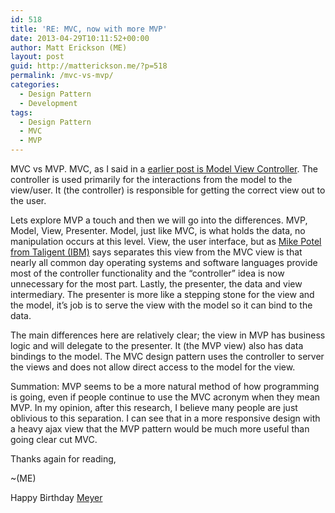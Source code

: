 ```yaml
---
id: 518
title: 'RE: MVC, now with more MVP'
date: 2013-04-29T10:11:52+00:00
author: Matt Erickson (ME)
layout: post
guid: http://matterickson.me/?p=518
permalink: /mvc-vs-mvp/
categories:
  - Design Pattern
  - Development
tags:
  - Design Pattern
  - MVC
  - MVP
---
```

MVC vs MVP. MVC, as I said in a <a href="http://matterickson.me/mvc-knowing-it-using-it/" title="MVC. Knowing it, using it." target="_blank">earlier post is Model View Controller</a>. The controller is used primarily for the interactions from the model to the view/user. It (the controller) is responsible for getting the correct view out to the user.   

  
Lets explore MVP a touch and then we will go into the differences. MVP, Model, View, Presenter. Model, just like MVC, is what holds the data, no manipulation occurs at this level. View, the user interface, but as <a href="http://www.codeproject.com/Articles/42830/Model-View-Controller-Model-View-Presenter-and-Mod" title="Mike Potel Site" target="_blank">Mike Potel from Taligent (IBM)</a> says separates this view from the MVC view is that nearly all common day operating systems and software languages provide most of the controller functionality and the &#8220;controller&#8221; idea is now unnecessary for the most part. Lastly, the presenter, the data and view intermediary. The presenter is more like a stepping stone for the view and the model, it&#8217;s job is to serve the view with the model so it can bind to the data.   

  
The main differences here are relatively clear; the view in MVP has business logic and will delegate to the presenter. It (the MVP view) also has data bindings to the model. The MVC design pattern uses the controller to server the views and does not allow direct access to the model for the view.   

  
Summation: MVP seems to be a more natural method of how programming is going, even if people continue to use the MVC acronym when they mean MVP. In my opinion, after this research, I believe many people are just oblivious to this separation. I can see that in a more responsive design with a heavy ajax view that the MVP pattern would be much more useful than going clear cut MVC.   

  
Thanks again for reading, 
  
~(ME) 
  

  
Happy Birthday <a href="http://shawnmeyer.com/" title="Meyer" target="_blank">Meyer</a>